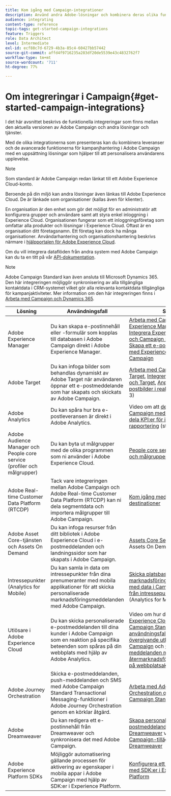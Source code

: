 ```yaml
---
title: Kom igång med Campaign-integrationer
description: Använd andra Adobe-lösningar och kombinera deras olika funktioner med Campaign.
audience: integrating
content-type: reference
topic-tags: get-started-campaign-integrations
feature: Triggers
role: Data Architect
level: Intermediate
exl-id: ecf88c7d-6729-4b3a-85c4-60427bb57442
source-git-commit: affd4f9716235a283df20de5539e43c4832762f7
workflow-type: tm+mt
source-wordcount: '711'
ht-degree: 77%

---
```


# Om integreringar i Campaign{#get-started-campaign-integrations}

I det här avsnittet beskrivs de funktionella integreringar som finns mellan den aktuella versionen av Adobe Campaign och andra lösningar och tjänster.

Med de olika integrationerna som presenteras kan du kombinera leveranser och de avancerade funktionerna för kampanjhantering i Adobe Campaign med en uppsättning lösningar som hjälper till att personalisera användarens upplevelse.

>[!NOTE]
>
> Som standard är Adobe Campaign redan länkat till ett Adobe Experience Cloud-konto.

Beroende på din miljö kan andra lösningar även länkas till Adobe Experience Cloud. De är länkade som organisationer (kallas även för klienter).

En organisation är den enhet som gör det möjligt för en administratör att konfigurera grupper och användare samt att styra enkel inloggning i Experience Cloud. Organisationen fungerar som ett inloggningsföretag som omfattar alla produkter och lösningar i Experience Cloud. Oftast är en organisation ditt företagsnamn. Ett företag kan dock ha många organisationer. Användarhantering och organisationshantering beskrivs närmare i [hjälpportalen för Adobe Experience Cloud](https://experienceleague.adobe.com/docs/core-services/interface/manage-users-and-products/organizations.html).

Om du vill integrera dataflöden från andra system med Adobe Campaign kan du ta en titt på vår [API-dokumentation](../../api/using/get-started-apis.md).

>[!NOTE]
>
>Adobe Campaign Standard kan även ansluta till Microsoft Dynamics 365. Den här integreringen möjliggör synkronisering av alla tillgängliga kontaktdata i CRM-systemet vilket gör alla relevanta kontaktdata tillgängliga för kampanjaktiviteter. Mer information om den här integreringen finns i [Arbeta med Campaign och Dynamics 365](../../integrating/using/d365-acs-get-started.md).


<table> 
 <thead> 
  <tr> 
   <th> Lösning<br /> </th> 
   <th> Användningsfall<br /> </th> 
   <th> Se<br /> </th> 
  </tr> 
 </thead> 
 <tbody> 
  <tr> 
   <td> Adobe Experience Manager<br /> </td> 
   <td> Du kan skapa e-postinnehåll eller -formulär som kopplas till databasen i Adobe Campaign direkt i Adobe Experience Manager.<br /> </td> 
   <td> 
     <a href="../../integrating/using/integrating-with-experience-manager.md">Arbeta med Campaign och Experience Manager</a>, <a href="https://helpx.adobe.com/se/experience-manager/6-4/sites/administering/using/campaignstandard.html">Integrera Experience Manager och Campaign Standard</a>, <a href="https://experienceleague.adobe.com/docs/experience-manager-65/administering/integration/campaignstandard.html">Skapa ett e-postmeddelande med Experience Manager och Campaign</a> 
    </td> 
  </tr> 
  <tr> 
   <td> Adobe Target<br /> </td> 
   <td> Du kan infoga bilder som behandlas dynamiskt av Adobe Target när användaren öppnar ett e-postmeddelande som har skapats och skickats av Adobe Campaign.<br /> </td> 
   <td> 
    <a href="../../integrating/using/about-campaign-target-integration.md">Arbeta med Campaign och Target</a>, <a href="https://experienceleague.adobe.com/docs/target/using/integrate/campaign-and-target.html">Integrera Campaign och Target</a>, <a href="https://helpx.adobe.com/se/marketing-cloud/how-to/email-marketing.html">Anpassa e-postbilder i realtid</a> video (steg 3)
    </td> 
  </tr> 
  <tr> 
   <td> Adobe Analytics<br /> </td> 
   <td> Du kan spåra hur bra e-postleveransen är direkt i Adobe Analytics.<br /> </td> 
   <td> 
    Video om att <a href="../../integrating/using/about-campaign-analytics-integration.md">dela data i Campaign med Analytics</a> och <a href="https://helpx.adobe.com/se/marketing-cloud/how-to/email-marketing.html">dela KPI:er för integrerad rapportering</a> (steg 1)
    </td> 
  </tr> 
  <tr> 
   <td> Adobe Audience Manager och People core service (profiler och målgrupper)<br /> </td> 
   <td> Du kan byta ut målgrupper med de olika programmen som ni använder i Adobe Experience Cloud.<br /> </td> 
   <td> <a href="../../integrating/using/about-campaign-audience-manager-or-people-core-service-integration.md">People core service (profiler och målgrupper)</a><br /> </td> 
  </tr> 
   <tr> 
   <td> Adobe Real-time Customer Data Platform (RTCDP)<br /> </td> 
   <td> Tack vare integreringen mellan Adobe Campaign och Adobe Real-time Customer Data Platform (RTCDP) kan ni dela segmentdata och importera målgrupper till Adobe Campaign.</td>
   <td><a href="../../integrating/using/get-started-sources-destinations.md">Kom igång med källor och destinationer</a></td>
  </tr> 
  <tr> 
   <td> Adobe Asset Core-tjänsten och Assets On Demand<br /> </td> 
   <td> Du kan infoga resurser från ditt bibliotek i Adobe Experience Cloud i e-postmeddelanden och landningssidor som har skapats i Adobe Campaign.<br /> </td> 
   <td> <a href="../../integrating/using/working-with-campaign-and-assets-core-service.md">Assets Core Service</a> eller Assets On Demand<br /> </td> 
  </tr> 
  <tr> 
   <td> Intressepunkter (Analytics for Mobile)<br /> </td> 
   <td> Du kan samla in data om intressepunkter från dina prenumeranter med mobila applikationer för att skicka personaliserade marknadsföringsmeddelanden med Adobe Campaign.<br /> </td> 
   <td> <a href="../../integrating/using/about-campaign-points-of-interest-data-integration.md">Skicka platsbaserade marknadsföringsmeddelanden med data i Campaign och data från intressepunkter</a> (Analytics for Mobile)<br /> </td> 
  </tr> 
  <tr> 
   <td> Utlösare i Adobe Experience Cloud<br /> </td> 
   <td> Du kan skicka personaliserade e-postmeddelanden till dina kunder i Adobe Campaign som en reaktion på specifika beteenden som spåras på din webbplats med hjälp av Adobe Analytics.<br /> </td> 
   <td> 
    Video om hur du <a href="../../integrating/using/about-adobe-experience-cloud-triggers.md">använder Experience Cloud-utlösare i Campaign Standard</a>, <a href="../../integrating/using/abandonment-triggers-use-cases.md">användningsfall med övergivande utlösare i Campaign</a> och <a href="https://helpx.adobe.com/se/marketing-cloud/how-to/email-marketing.html">utlösare för meddelanden med återmarknadsföring baserat på webbplatsaktivitet</a> (steg 2)
    </td> 
  </tr> 
    <tr> 
   <td> Adobe Journey Orchestration<br /> </td> 
   <td> Skicka e-postmeddelanden, push-meddelanden och SMS med Adobe Campaign Standard Transactional Messaging-funktioner i Adobe Journey Orchestration genom en körklar åtgärd.<br /> </td> 
   <td> <a href="https://experienceleague.adobe.com/docs/journeys/using/action-journeys/working-with-adobe-campaign.html?lang=en">Arbeta med Adobe Journey Orchestration och Adobe Campaign Standard</a><br /> </td> 
  </tr> 
  <tr> 
   <td> Adobe Dreamweaver<br /> </td> 
   <td> Du kan redigera ett e-postinnehåll från Dreamweaver och synkronisera det med Adobe Campaign.<br /> </td> 
   <td> 
    <a href="https://experienceleague.adobe.com/docs/campaign-learn/campaign-standard-tutorials/designing-content/email-designer/dreamweaver-integration.html?lang=sv">Skapa personaliserade e-postmeddelanden med Dreamweaver</a> video, <a href="https://helpx.adobe.com/se/dreamweaver/using/working-with-dreamweaver-and-campaign.html">Använd Campaign-tillägget för Dreamweaver</a> 
  </td> 
  </tr> 
  <tr> 
   <td> Adobe Experience Platform SDKs<br /> </td> 
   <td> Möjliggör automatisering gällande processen för aktivering av egenskaper i mobila appar i Adobe Campaign med hjälp av SDK:er i Experience Platform.<br /> </td> 
   <td> <a href="https://helpx.adobe.com/se/campaign/kb/configuring-app-sdk.html">Konfigurera ett mobilprogram med SDK:er i Experience Platform</a><br /> </td> 
  </tr> 
 </tbody> 
</table>
